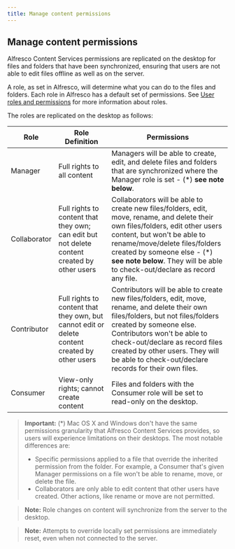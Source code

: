 ```yaml
---
title: Manage content permissions
---
```


## Manage content permissions

Alfresco Content Services permissions are replicated on the desktop for files and folders that have been synchronized, 
ensuring that users are not able to edit files offline as well as on the server.

A role, as set in Alfresco, will determine what you can do to the files and folders. 
Each role in Alfresco has a default set of permissions. 
See [User roles and permissions](TODO_LINK:https://docs.alfresco.com/6.0/references/permissions_share.html) 
for more information about roles.

The roles are replicated on the desktop as follows:

|Role|Role Definition|Permissions|
|----|---------------|-----------|
|Manager|Full rights to all content|Managers will be able to create, edit, and delete files and folders that are synchronized where the Manager role is set - (*) **see note below**.|
|Collaborator|Full rights to content that they own; can edit but not delete content created by other users|Collaborators will be able to create new files/folders, edit, move, rename, and delete their own files/folders, edit other users content, but won't be able to rename/move/delete files/folders created by someone else - (*) **see note below**. They will be able to check-out/declare as record any file.|
|Contributor|Full rights to content that they own, but cannot edit or delete content created by other users|Contributors will be able to create new files/folders, edit, move, rename, and delete their own files/folders, but not files/folders created by someone else. Contributors won't be able to check-out/declare as record files created by other users. They will be able to check-out/declare records for their own files.|
|Consumer|View-only rights; cannot create content|Files and folders with the Consumer role will be set to read-only on the desktop.|

>**Important:** (*) Mac OS X and Windows don't have the same permissions granularity that Alfresco Content Services provides, so users will experience limitations on their desktops. 
>The most notable differences are: 
>* Specific permissions applied to a file that override the inherited permission from the folder. For example, a Consumer that's given Manager permissions on a file won't be able to rename, move, or delete the file.
>* Collaborators are only able to edit content that other users have created. Other actions, like rename or move are not permitted.

>**Note:** Role changes on content will synchronize from the server to the desktop.

>**Note:** Attempts to override locally set permissions are immediately reset, even when not connected to the server.
